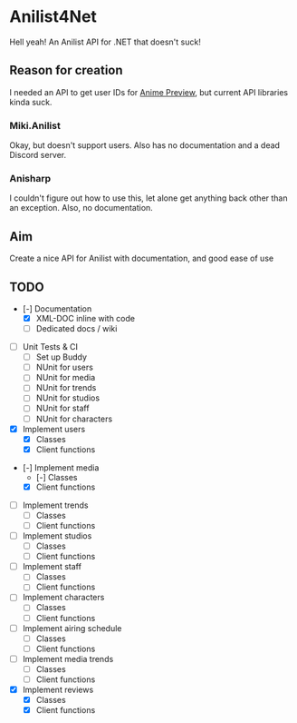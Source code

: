 # Anilist4Net
Hell yeah! An Anilist API for .NET that doesn't suck!

## Reason for creation
I needed an API to get user IDs for [Anime Preview](https://github.com/cainy-a/AnimePreview), but current API libraries kinda suck.
### Miki.Anilist
Okay, but doesn't support users. Also has no documentation and a dead Discord server.
### Anisharp
I couldn't figure out how to use this, let alone get anything back other than an exception. Also, no documentation.

## Aim
Create a nice API for Anilist with documentation, and good ease of use

## TODO
- [-] Documentation
	* [x] XML-DOC inline with code
	* [ ] Dedicated docs / wiki
- [ ] Unit Tests & CI
	* [ ] Set up Buddy
	* [ ] NUnit for users
	* [ ] NUnit for media
	* [ ] NUnit for trends
	* [ ] NUnit for studios
	* [ ] NUnit for staff
	* [ ] NUnit for characters
- [x] Implement users
	* [x] Classes
	* [x] Client functions
- [-] Implement media
	* [-] Classes 
	* [x] Client functions
- [ ] Implement trends
	* [ ] Classes
	* [ ] Client functions
- [ ] Implement studios
	* [ ] Classes
	* [ ] Client functions
- [ ] Implement staff
	* [ ] Classes
	* [ ] Client functions
- [ ] Implement characters
	* [ ] Classes
	* [ ] Client functions
- [ ] Implement airing schedule
	* [ ] Classes
	* [ ] Client functions
- [ ] Implement media trends
	* [ ] Classes
	* [ ] Client functions
- [x] Implement reviews
	* [x] Classes
	* [x] Client functions
